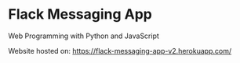 # Flack Messaging App

Web Programming with Python and JavaScript

Website hosted on: https://flack-messaging-app-v2.herokuapp.com/
